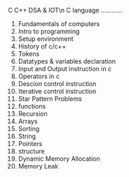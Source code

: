 C C++ DSA & IOT\n
C language
............
1) Fundamentals of computers
2) Intro to programming
3) Setup environment
4) History of c/c++
5) Tokens
6) Datatypes & variables declaration
7) Input and Output instruction in c
8) Operators in c
9) Descion control instruction
10) Iterative control instruction
11) Star Pattern Problems
12) functions
13) Recursion
14) Arrays
15) Sorting
16) String
17) Pointers
18) structure
19) Dynamic Memory Allocation
20) Memory Leak

 
